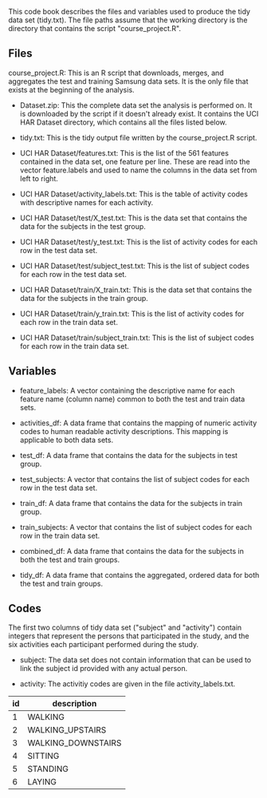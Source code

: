 This code book describes the files and variables used to produce the tidy data set (tidy.txt). The file paths assume that the 
working directory is the directory that contains the script "course_project.R".

## Files 

course_project.R: This is an R script that downloads, merges, and aggregates the test and training Samsung data sets. It is the only file that exists at the beginning of the analysis. 

* Dataset.zip: This the complete data set the analysis is performed on. It is downloaded by the script if it doesn't 
already exist. It contains the UCI HAR Dataset directory, which contains all the files listed below.

* tidy.txt: This is the tidy output file written by the course_project.R script. 

* UCI HAR Dataset/features.txt: This is the list of the 561 features contained in the data set, one feature per line. These are 
read into the vector feature.labels and used to name the columns in the data set from left to right.

* UCI HAR Dataset/activity_labels.txt: This is the table of activity codes with descriptive names for each activity.

* UCI HAR Dataset/test/X_test.txt: This is the data set that contains the data for the subjects in the test group.

* UCI HAR Dataset/test/y_test.txt: This is the list of activity codes for each row in the test data set.

* UCI HAR Dataset/test/subject_test.txt: This is the list of subject codes for each row in the test data set.

* UCI HAR Dataset/train/X_train.txt: This is the data set that contains the data for the subjects in the train group.

* UCI HAR Dataset/train/y_train.txt: This is the list of activity codes for each row in the train data set.

* UCI HAR Dataset/train/subject_train.txt: This is the list of subject codes for each row in the train data set.

## Variables

* feature_labels: A vector containing the descriptive name for each feature name (column name) common to both the test and train data sets.

* activities_df: A data frame that contains the mapping of numeric activity codes to human readable activity descriptions. This mapping is applicable to both data sets.

* test_df: A data frame that contains the data for the subjects in test group.

* test_subjects: A vector that contains the list of subject codes for each row in the test data set.

* train_df: A data frame that contains the data for the subjects in train group.

* train_subjects: A vector that contains the list of subject codes for each row in the train data set.

* combined_df: A data frame that contains the data for the subjects in both the test and train groups.

* tidy_df: A data frame that contains the aggregated, ordered data for both the test and train groups.

## Codes

The first two columns of tidy data set ("subject" and "activity") contain integers that represent the persons that participated 
in the study, and the six activities each participant performed during the study.

* subject: The data set does not contain information that can be used to link the subject id provided with any actual person.  

* activity: The activitiy codes are given in the file activity_labels.txt.

| id | description |
| ---- | ----------------- |
| 1 | WALKING |
| 2 | WALKING_UPSTAIRS |
| 3 | WALKING_DOWNSTAIRS |
| 4 | SITTING |
| 5 | STANDING |
| 6 | LAYING |
